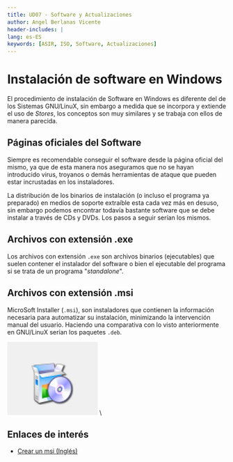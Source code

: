 ```yaml
---
title: UD07 - Software y Actualizaciones
author: Angel Berlanas Vicente
header-includes: |
lang: es-ES
keywords: [ASIR, ISO, Software, Actualizaciones]
---
```


# Instalación de software en Windows

El procedimiento de instalación de Software en Windows es diferente del de los Sistemas GNU/LinuX, sin embargo a medida que se incorpora y extiende el uso de _Stores_, los conceptos son muy similares y se trabaja con ellos de manera parecida.

## Páginas oficiales del Software

Siempre es recomendable conseguir el software desde la página oficial del mismo, ya que de esta manera nos aseguramos que no se hayan introducido virus, troyanos o demás herramientas de ataque que pueden estar incrustadas en los instaladores.

La distribución de los binarios de instalación (o incluso el programa ya preparado) en medios de soporte extraíble esta cada vez más en desuso, sin embargo podemos encontrar todavía bastante software que se debe instalar a través de CDs y DVDs. Los pasos a seguir serían los mismos.

## Archivos con extensión .exe

Los archivos con extensión `.exe` son archivos binarios (ejecutables) que suelen contener el instalador del software o bien el ejecutable del programa si se trata de un programa "_standalone_".

## Archivos con extensión .msi

MicroSoft Installer (`.msi`), son instaladores que contienen la información necesaria para automatizar su instalación, minimizando la intervención manual del usuario. Haciendo una comparativa con lo visto anteriormente en GNU/LinuX serían los paquetes `.deb`.

![MSI](WindowsMSI/msi.png)
\ 

## Enlaces de interés

* [Crear un msi (Inglés)](https://www.wikihow.com/Make-an-Exe-File)
